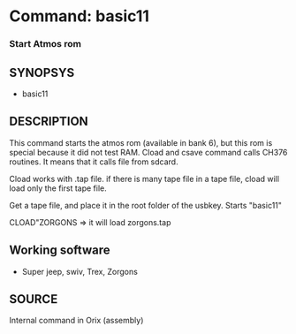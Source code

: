 # Command: basic11

### Start Atmos rom

## SYNOPSYS
+ basic11

## DESCRIPTION
This command starts the atmos rom (available in bank 6), but this rom is special because it did not test RAM. Cload and csave command calls CH376 routines. It means that it calls file from sdcard.

Cload works with .tap file. if there is many tape file in a tape file, cload will load only the first tape file. 

Get a tape file, and place it in the root folder of the usbkey. Starts "basic11"

CLOAD"ZORGONS => it will load zorgons.tap

## Working software
+ Super jeep, swiv, Trex, Zorgons

## SOURCE
Internal command in Orix (assembly)
